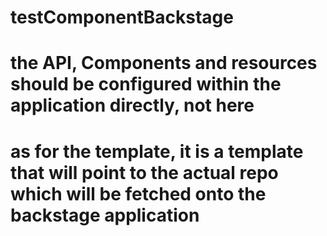# testComponentBackstage
# the API, Components and resources should be configured within the application directly, not here
# as for the template, it is a template that will point to the actual repo which will be fetched onto the backstage application